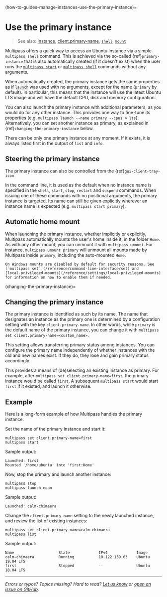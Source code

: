 (how-to-guides-manage-instances-use-the-primary-instance)=
# Use the primary instance

> See also: [Instance](/explanation/instance), [client.primary-name](/reference/settings/client-primary-name), [`shell`](/reference/command-line-interface/shell), [`mount`](/reference/command-line-interface/mount)

Multipass offers a quick way to access an Ubuntu instance via a simple `multipass shell` command. This is achieved via the so-called {ref}`primary-instance` that is also automatically created (if it doesn't exist) when the user runs the [`multipass start`](/reference/command-line-interface/start) or [`multipass shell`](/reference/command-line-interface/shell) commands without any arguments.

When automatically created, the primary instance gets the same properties as if [`launch`](/reference/command-line-interface/launch) was used with no arguments, except for the name (`primary` by default). In particular, this means that the instance will use the latest Ubuntu LTS image and will have the default CPU, disk and memory configuration.

You can also launch the primary instance with additional parameters, as you would do for any other instance. This provides one way to fine-tune its properties (e.g. `multipass launch --name primary --cpus 4 lts`). Alternatively, you can set another instance as primary, as explained in {ref}`changing-the-primary-instance` below.

There can be only one primary instance at any moment. If it exists, it is always listed first in the output of `list` and `info`.

## Steering the primary instance

The primary instance can also be controlled from the {ref}`gui-client-tray-icon`

In the command line, it is used as the default when no instance name is specified in the `shell`, `start`, `stop`, `restart` and `suspend` commands. When issuing one of these commands with no positional arguments, the primary instance is targeted. Its name can still be given explicitly wherever an instance name is expected (e.g. `multipass start primary`).

## Automatic home mount

When launching the primary instance, whether implicitly or explicitly, Multipass automatically mounts the user's home inside it, in the folder `Home`. As with any other mount, you can unmount it with `multipass umount`. For instance, `multipass umount primary` will unmount all mounts made by Multipass inside `primary`, including the auto-mounted `Home`.

```{note} 
On Windows mounts are disabled by default for security reasons. See [`multipass set`](/reference/command-line-interface/set) and [local.privileged-mounts](/reference/settings/local-privileged-mounts) for information on how to enable them if needed.
```
(changing-the-primary-instance)=
## Changing the primary instance

The primary instance is identified as such by its name. The name that designates an instance as the primary one is determined by a configuration setting with the key `client.primary-name`. In other words, while `primary` is the default name of the primary instance, you can change it with `multipass set client.primary-name=<custom_name>`. 

This setting allows transferring primary status among instances. You can configure the primary name independently of whether instances with the old and new names exist. If they do, they lose and gain primary status accordingly. 

This provides a means of (de)selecting an existing instance as primary. For example, after `multipass set client.primary-name=first`, the primary instance would be called `first`. A subsequent `multipass start` would start `first` if it existed, and launch it otherwise.

## Example

Here is a long-form example of how Multipass handles the primary instance. 

Set the name of the primary instance and start it:

```{code-block} text
multipass set client.primary-name=first
multipass start
```

Sample output:

```{code-block} text
Launched: first
Mounted '/home/ubuntu' into 'first:Home'
```

Now, stop the primary and launch another instance:

```{code-block} text
multipass stop
multipass launch eoan
```

Sample output:

```{code-block} text
Launched: calm-chimaera
```

Change the `client.primary-name` setting to the newly launched instance, and review the list of existing instances:

```{code-block} text
multipass set client.primary-name=calm-chimaera
multipass list
```

Sample output:

```{code-block} text
Name                    State             IPv4             Image
calm-chimaera           Running           10.122.139.63    Ubuntu 19.04 LTS
first                   Stopped           --               Ubuntu 18.04 LTS
```

---

*Errors or typos? Topics missing? Hard to read? <a href="https://docs.google.com/forms/d/e/1FAIpQLSd0XZDU9sbOCiljceh3rO_rkp6vazy2ZsIWgx4gsvl_Sec4Ig/viewform?usp=pp_url&entry.317501128=https://canonical.com/multipass/docs/primary-instance" target="_blank">Let us know</a> or <a href="https://github.com/canonical/multipass/issues/new/choose" target="_blank">open an issue on GitHub</a>.*

